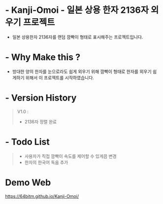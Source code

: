 # - Kanji-Omoi - 일본 상용 한자 2136자 외우기 프로젝트
- 일본 상용한자 2136자를 랜덤 깜빡이 형태로 표시해주는 프로젝트입니다.


# - Why Make this ?
- 방대한 양의 한자를 눈으로라도 쉽게 외우기 위해 깜빡이 형태로 한자를 외우기 쉽게하기 위해서 이 프로젝트를 시작하였습니다.

# - Version History
> V1.0 :
> - 2136자 정렬 완료

# - Todo List
> - 사용자가 직접 깜빡이 속도를 제어할 수 있게끔 변경
> - 한자의 한국어 독음 추가


# Demo Web
https://64bitm.github.io/Kanji-Omoi/
